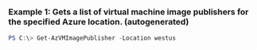 ### Example 1: Gets a list of virtual machine image publishers for the specified Azure location. (autogenerated)
```powershell
PS C:\> Get-AzVMImagePublisher -Location westus

```


